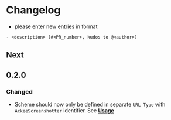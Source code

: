 # Changelog

- please enter new entries in format 

```
- <description> (#<PR_number>, kudos to @<author>)
```

## Next

## 0.2.0

### Changed

- Scheme should now only be defined in separate `URL Type` with `AckeeScreenshotter` identifier. See **[Usage](README.md##usage)**